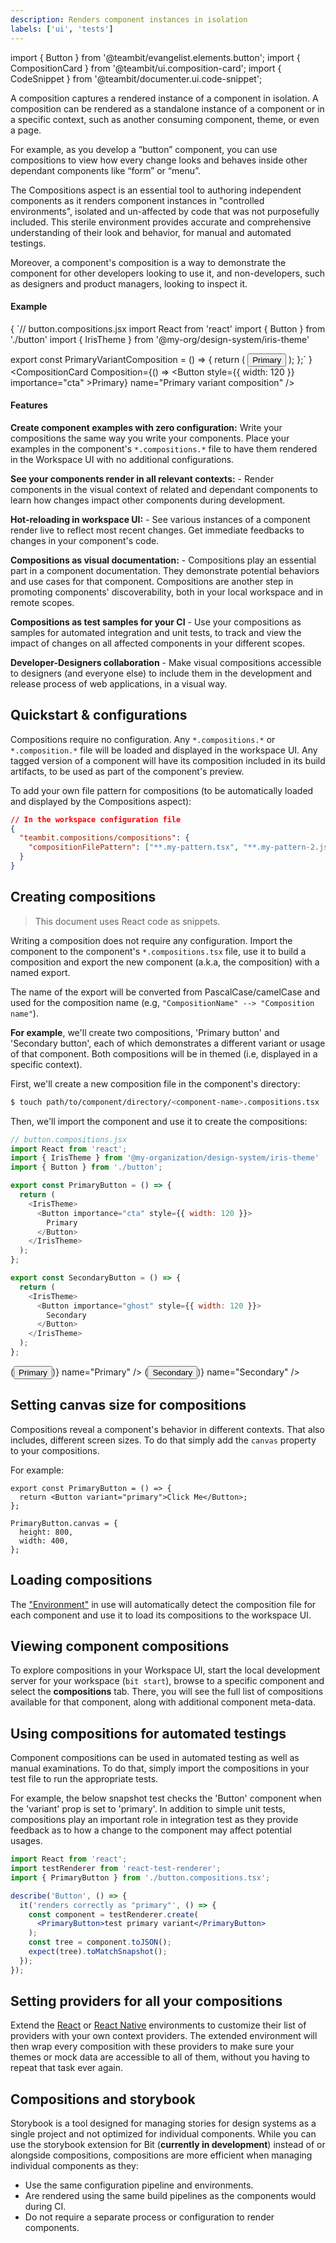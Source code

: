 ```yaml
---
description: Renders component instances in isolation
labels: ['ui', 'tests']
---
```


import { Button } from '@teambit/evangelist.elements.button';
import { CompositionCard } from '@teambit/ui.composition-card';
import { CodeSnippet } from '@teambit/documenter.ui.code-snippet';

A composition captures a rendered instance of a component in isolation. A composition can be rendered as a standalone instance of a component or in a specific context, such as another consuming component, theme, or even a page.

For example, as you develop a “button” component, you can use compositions to view how every change looks and behaves inside other dependant components like “form” or “menu”.

The Compositions aspect is an essential tool to authoring independent components as it renders component instances in "controlled environments", isolated and un-affected by code that was not purposefully included. 
This sterile environment provides accurate and comprehensive understanding of their look and behavior, for manual and automated testings.

Moreover, a component's composition is a way to demonstrate the component for other developers looking to use it, and non-developers, such as designers and product managers, looking to inspect it.

#### Example

<div style={{maxWidth: 750}}>
<div style={{display: 'flex', justifyContent: 'space-between'}}>
        <CodeSnippet>
                {
`// button.compositions.jsx
import React from 'react'
import { Button } from './button'
import { IrisTheme } from '@my-org/design-system/iris-theme'
        
export const PrimaryVariantComposition = () => {
    return (
        <IrisTheme>
            <Button importance="primary">
                Primary
            </Button>
        </IrisTheme>
    );
};`
                }
        </CodeSnippet>
    <CompositionCard Composition={() => <Button style={{ width: 120 }} importance="cta" >Primary</Button>} name="Primary variant composition" />
</div>
</div>

#### Features

**Create component examples with zero configuration:** Write your compositions the same way you write your components.
Place your examples in the component's `*.compositions.*` file to have them rendered in the Workspace UI with no additional configurations.

**See your components render in all relevant contexts:** - Render components in the visual context of related and dependant components to learn how changes impact other components during development.

**Hot-reloading in workspace UI:** - See various instances of a component render live to reflect most recent changes. Get immediate feedbacks to changes in your component's code.

**Compositions as visual documentation:** - Compositions play an essential part in a component documentation. They demonstrate potential behaviors and use cases for that component. Compositions are another step in promoting components' discoverability, both in your local workspace and in remote scopes.

**Compositions as test samples for your CI** - Use your compositions as samples for automated integration and unit tests, to track and view the impact of changes on all affected components in your different scopes.

**Developer-Designers collaboration** - Make visual compositions accessible to designers (and everyone else) to include them in the development and release process of web applications, in a visual way.


## Quickstart & configurations
Compositions require no configuration. Any `*.compositions.*` or `*.composition.*` file will be loaded and displayed in the workspace UI.
Any tagged version of a component will have its composition included in its build artifacts, to be used as part of the component's preview.

To add your own file pattern for compositions (to be automatically loaded and displayed by the Compositions aspect):

```json
// In the workspace configuration file
{
  "teambit.compositions/compositions": {
    "compositionFilePattern": ["**.my-pattern.tsx", "**.my-pattern-2.jsx"]
  }
}
```

## Creating compositions
> This document uses React code as snippets.

Writing a composition does not require any configuration. Import the component to the component's `*.compositions.tsx` file, use it to build a composition and export the new component (a.k.a, the composition) with a named export.

The name of the export will be converted from PascalCase/camelCase and used for the composition name (e.g, `"CompositionName" --> "Composition name"`).

**For example**, we'll create two compositions, 'Primary button' and 'Secondary button', each of which demonstrates a different variant or usage of that component.
Both compositions will be in themed (i.e, displayed in a specific context).

First, we'll create a new composition file in the component's directory:

```sh
$ touch path/to/component/directory/<component-name>.compositions.tsx
```

Then, we'll import the component and use it to create the compositions:

```javascript
// button.compositions.jsx
import React from 'react';
import { IrisTheme } from '@my-organization/design-system/iris-theme'
import { Button } from './button';

export const PrimaryButton = () => {
  return (
    <IrisTheme>
      <Button importance="cta" style={{ width: 120 }}>
        Primary
      </Button>
    </IrisTheme>
  );
};

export const SecondaryButton = () => {
  return (
    <IrisTheme>
      <Button importance="ghost" style={{ width: 120 }}>
        Secondary
      </Button>
    </IrisTheme>
  );
};
```

<div style={{width: 450, display: 'flex', justifyContent: 'space-between'}}>
    <CompositionCard Composition={() => (<Button importance="cta" style={{ width: 120 }} >Primary</Button>)} name="Primary" />
    <CompositionCard Composition={() => (<Button importance="ghost" style={{ width: 120 }} >Secondary</Button>)} name="Secondary" />
</div>

## Setting canvas size for compositions

Compositions reveal a component's behavior in different contexts. That also includes, different screen sizes. To do that simply add the `canvas` property to your compositions.

For example:

```tsx
export const PrimaryButton = () => {
  return <Button variant="primary">Click Me</Button>;
};

PrimaryButton.canvas = {
  height: 800,
  width: 400,
};
```

## Loading compositions

The ["Environment"](https://bit.dev/teambit/envs/envs) in use will automatically detect the composition file for each component and use it to load its compositions to the workspace UI.

## Viewing component compositions

To explore compositions in your Workspace UI, start the local development server for your workspace (`bit start`),
browse to a specific component and select the **compositions** tab.
There, you will see the full list of compositions available for that component, along with additional component meta-data.

## Using compositions for automated testings

Component compositions can be used in automated testing as well as manual examinations. To do that, simply import the compositions in your test file to run the appropriate tests.

For example, the below snapshot test checks the 'Button' component when the 'variant' prop is set to 'primary'.
In addition to simple unit tests, compositions play an important role in integration test as they provide feedback as to how a change to the component may affect potential usages.

```jsx
import React from 'react';
import testRenderer from 'react-test-renderer';
import { PrimaryButton } from './button.compositions.tsx';

describe('Button', () => {
  it('renders correctly as "primary"', () => {
    const component = testRenderer.create(
      <PrimaryButton>test primary variant</PrimaryButton>
    );
    const tree = component.toJSON();
    expect(tree).toMatchSnapshot();
  });
});
```

## Setting providers for all your compositions 
Extend the [React](https://bit.dev/teambit/react/react) or [React Native](https://bit.dev/teambit/react/react-native) environments to customize their list of providers with your own context providers.
The extended environment will then wrap every composition with these providers to make sure your themes or mock data are accessible to all of them, 
without you having to repeat that task ever again.

## Compositions and storybook

Storybook is a tool designed for managing stories for design systems as a single project and not optimized for individual components.
While you can use the storybook extension for Bit (**currently in development**) instead of or alongside compositions, compositions are more efficient when managing individual components as they:

- Use the same configuration pipeline and environments.
- Are rendered using the same build pipelines as the components would during CI.
- Do not require a separate process or configuration to render components.